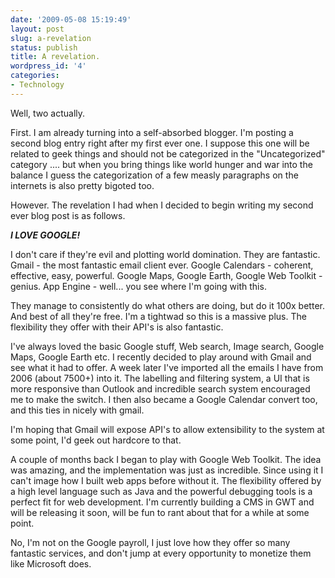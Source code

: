```yaml
---
date: '2009-05-08 15:19:49'
layout: post
slug: a-revelation
status: publish
title: A revelation.
wordpress_id: '4'
categories:
- Technology
---
```


Well, two actually.

First. I am already turning into a self-absorbed blogger. I'm posting a second blog entry right after my first ever one. I suppose this one will be related to geek things and should not be categorized in the "Uncategorized" category .... but when you bring things like world hunger and war into the balance I guess the categorization of a few measly paragraphs on the internets is also pretty bigoted too.

However. The revelation I had when I decided to begin writing my second ever blog post is as follows.

_**I LOVE GOOGLE!**_

I don't care if they're evil and plotting world domination. They are fantastic. Gmail - the most fantastic email client ever. Google Calendars - coherent, effective, easy, powerful. Google Maps, Google Earth, Google Web Toolkit - genius. App Engine - well... you see where I'm going with this.

They manage to consistently do what others are doing, but do it 100x better. And best of all they're free. I'm a tightwad so this is a massive plus. The flexibility they offer with their API's is also fantastic.

I've always loved the basic Google stuff, Web search, Image search, Google Maps, Google Earth etc. I recently decided to play around with Gmail and see what it had to offer. A week later I've imported all the emails I have from 2006 (about 7500+) into it. The labelling and filtering system, a UI that is more responsive than Outlook and incredible search system encouraged me to make the switch. I then also became a Google Calendar convert too, and this ties in nicely with gmail.

I'm hoping that Gmail will expose API's to allow extensibility to the system at some point, I'd geek out hardcore to that.

A couple of months back I began to play with Google Web Toolkit. The idea was amazing, and the implementation was just as incredible. Since using it I can't image how I built web apps before without it. The flexibility offered by a high level language such as Java and the powerful debugging tools is a perfect fit for web development. I'm currently building a CMS in GWT and will be releasing it soon, will be fun to rant about that for a while at some point.

No, I'm not on the Google payroll, I just love how they offer so many fantastic services, and don't jump at every opportunity to monetize them like Microsoft does.
